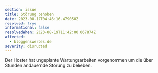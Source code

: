 ```yaml
---
section: issue
title: Störung behoben
date: 2023-08-19T04:46:16.479050Z
resolved: true
informational: false
resolvedWhen: 2023-08-19T11:42:00.067874Z
affected:
  - bloggenswertes.de
severity: disrupted
---
```

Der Hoster hat ungeplante Wartungsarbeiten vorgenommen um die über Stunden andauernde Störung zu beheben.

        
